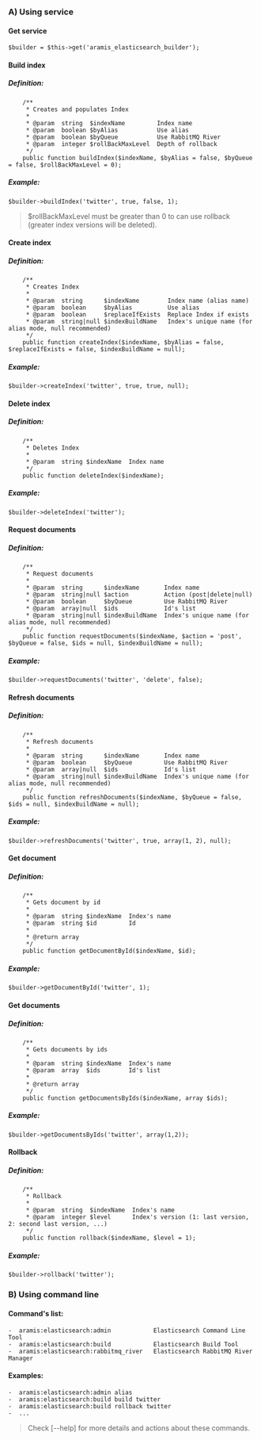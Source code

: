 ### A) Using service

#### Get service

```
$builder = $this->get('aramis_elasticsearch_builder');
```

#### Build index

##### Definition:
```
    /**
     * Creates and populates Index
     *
     * @param  string  $indexName         Index name
     * @param  boolean $byAlias           Use alias
     * @param  boolean $byQueue           Use RabbitMQ River
     * @param  integer $rollBackMaxLevel  Depth of rollback
     */
    public function buildIndex($indexName, $byAlias = false, $byQueue = false, $rollBackMaxLevel = 0);
```

##### Example:
```
$builder->buildIndex('twitter', true, false, 1);
```

> $rollBackMaxLevel must be greater than 0 to can use rollback (greater index versions will be deleted).

#### Create index

##### Definition:
```
    /**
     * Creates Index
     *
     * @param  string      $indexName        Index name (alias name)
     * @param  boolean     $byAlias          Use alias
     * @param  boolean     $replaceIfExists  Replace Index if exists
     * @param  string|null $indexBuildName   Index's unique name (for alias mode, null recommended)
     */
    public function createIndex($indexName, $byAlias = false, $replaceIfExists = false, $indexBuildName = null);
```

##### Example:
```
$builder->createIndex('twitter', true, true, null);
```

#### Delete index

##### Definition:
```
    /**
     * Deletes Index
     *
     * @param  string $indexName  Index name
     */
    public function deleteIndex($indexName);
```

##### Example:
```
$builder->deleteIndex('twitter');
```

#### Request documents

##### Definition:
```
    /**
     * Request documents
     *
     * @param  string      $indexName       Index name
     * @param  string|null $action          Action (post|delete|null)
     * @param  boolean     $byQueue         Use RabbitMQ River
     * @param  array|null  $ids             Id's list
     * @param  string|null $indexBuildName  Index's unique name (for alias mode, null recommended)
     */
    public function requestDocuments($indexName, $action = 'post', $byQueue = false, $ids = null, $indexBuildName = null);
```

##### Example:
```
$builder->requestDocuments('twitter', 'delete', false);
```

#### Refresh documents

##### Definition:
```
    /**
     * Refresh documents
     *
     * @param  string      $indexName       Index name
     * @param  boolean     $byQueue         Use RabbitMQ River
     * @param  array|null  $ids             Id's list
     * @param  string|null $indexBuildName  Index's unique name (for alias mode, null recommended)
     */
    public function refreshDocuments($indexName, $byQueue = false, $ids = null, $indexBuildName = null);
```

##### Example:
```
$builder->refreshDocuments('twitter', true, array(1, 2), null);
```

#### Get document

##### Definition:
```
    /**
     * Gets document by id
     *
     * @param  string $indexName  Index's name
     * @param  string $id         Id
     *
     * @return array
     */
    public function getDocumentById($indexName, $id);
```

##### Example:
```
$builder->getDocumentById('twitter', 1);
```

#### Get documents

##### Definition:
```
    /**
     * Gets documents by ids
     *
     * @param  string $indexName  Index's name
     * @param  array  $ids        Id's list
     *
     * @return array
     */
    public function getDocumentsByIds($indexName, array $ids);
```

##### Example:
```
$builder->getDocumentsByIds('twitter', array(1,2));
```

#### Rollback

##### Definition:
```
    /**
     * Rollback
     *
     * @param  string  $indexName  Index's name
     * @param  integer $level      Index's version (1: last version, 2: second last version, ...)
     */
    public function rollback($indexName, $level = 1);
```

##### Example:
```
$builder->rollback('twitter');
```

### B) Using command line

#### Command's list:
```
-  aramis:elasticsearch:admin            Elasticsearch Command Line Tool
-  aramis:elasticsearch:build            Elasticsearch Build Tool
-  aramis:elasticsearch:rabbitmq_river   Elasticsearch RabbitMQ River Manager
```

#### Examples:
```
-  aramis:elasticsearch:admin alias
-  aramis:elasticsearch:build build twitter
-  aramis:elasticsearch:build rollback twitter
-  ...
```

> Check [--help] for more details and actions about these commands.



